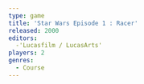 ```yaml
---
type: game
title: 'Star Wars Episode 1 : Racer'
released: 2000
editors: 
  -'Lucasfilm / LucasArts'
players: 2
genres:
  - Course
---
```

